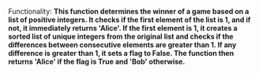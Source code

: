 Functionality: **This function determines the winner of a game based on a list of positive integers. It checks if the first element of the list is 1, and if not, it immediately returns 'Alice'. If the first element is 1, it creates a sorted list of unique integers from the original list and checks if the differences between consecutive elements are greater than 1. If any difference is greater than 1, it sets a flag to False. The function then returns 'Alice' if the flag is True and 'Bob' otherwise.**